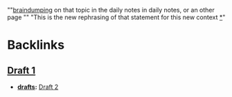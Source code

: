 ""[braindumping](<braindumping.md>) on that topic in the daily notes in daily notes, or an other page ""
"This is the new rephrasing of that statement for this new context [*](((MUsYPfrdz)))"


# Backlinks
## [Draft 1](<Draft 1.md>)
- **[drafts](<drafts.md>):** [Draft 2](<Draft 2.md>)


